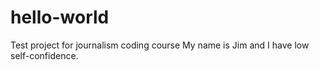 # hello-world
Test project for journalism coding course
My name is Jim and I have low self-confidence.

